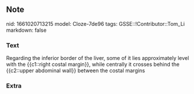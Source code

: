 ## Note
nid: 1661020713215
model: Cloze-7de96
tags: GSSE::!Contributor::Tom_Li
markdown: false

### Text
<div>
  Regarding the inferior border of the liver, some of it lies
  approximately level with the {{c1::right costal margin}}, while
  centrally it crosses behind the {{c2::upper abdominal wall}}
  between the costal margins
</div>

### Extra

